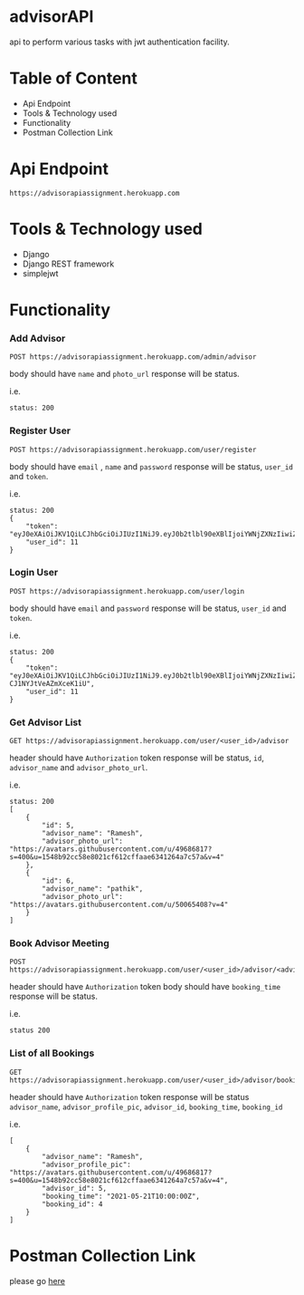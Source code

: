 # advisorAPI
api to perform various tasks with jwt authentication facility.

# Table of Content
- Api Endpoint
- Tools & Technology used
- Functionality
- Postman Collection Link



# Api Endpoint
```
https://advisorapiassignment.herokuapp.com
```

# Tools & Technology used
- Django
- Django REST framework
- simplejwt

# Functionality

### Add Advisor

```
POST https://advisorapiassignment.herokuapp.com/admin/advisor
```
body should have `name` and `photo_url`
response will be status.

i.e.
```
status: 200
```


### Register User

```
POST https://advisorapiassignment.herokuapp.com/user/register
```
body should have `email` , `name` and `password`
response will be status, `user_id` and  `token`.

i.e.
```
status: 200
{
    "token": "eyJ0eXAiOiJKV1QiLCJhbGciOiJIUzI1NiJ9.eyJ0b2tlbl90eXBlIjoiYWNjZXNzIiwiZXhwIjoxNjIwMzIxODIwLCJqdGkiOiI5ZmQ0YTdlM2Q5NWQ0NzYyOGIyOGE3NWIxMTg0Zjc3NSIsInVzZXJfaWQiOjExfQ.PDi25DTCUBRFOLehTRcn0Kvav_FGKLfF6_WDu_BxaI0",
    "user_id": 11
}
```

### Login User
```
POST https://advisorapiassignment.herokuapp.com/user/login
```
body should have `email` and `password`
response will be status, `user_id` and  `token`.

i.e.
```
status: 200
{
    "token": "eyJ0eXAiOiJKV1QiLCJhbGciOiJIUzI1NiJ9.eyJ0b2tlbl90eXBlIjoiYWNjZXNzIiwiZXhwIjoxNjIwMzIyNjgzLCJqdGkiOiIwZjJjNTQ5MzA1YzE0NWYzOTdhYjJlMzNmYWQyNDBjYiIsInVzZXJfaWQiOjExfQ.YMk14SpT_CmKLR6XqZOmKth-CJ1NYJtVeAZmXceK1iU",
    "user_id": 11
}

```
### Get Advisor List
```
GET https://advisorapiassignment.herokuapp.com/user/<user_id>/advisor
```
header should have `Authorization` token
response will be status, `id`, `advisor_name` and `advisor_photo_url`.

i.e.
```
status: 200
[
    {
        "id": 5,
        "advisor_name": "Ramesh",
        "advisor_photo_url": "https://avatars.githubusercontent.com/u/49686817?s=400&u=1548b92cc58e8021cf612cffaae6341264a7c57a&v=4"
    },
    {
        "id": 6,
        "advisor_name": "pathik",
        "advisor_photo_url": "https://avatars.githubusercontent.com/u/50065408?v=4"
    }
]

```
### Book Advisor Meeting
```
POST https://advisorapiassignment.herokuapp.com/user/<user_id>/advisor/<advisor_id>
```
header should have `Authorization` token
body should have `booking_time`
response will be status.

i.e.
```
status 200
```

### List of all Bookings
```
GET https://advisorapiassignment.herokuapp.com/user/<user_id>/advisor/booking
```
header should have `Authorization` token
response will be status `advisor_name`, `advisor_profile_pic`, `advisor_id`, `booking_time`, `booking_id`

i.e.
```
[
    {
        "advisor_name": "Ramesh",
        "advisor_profile_pic": "https://avatars.githubusercontent.com/u/49686817?s=400&u=1548b92cc58e8021cf612cffaae6341264a7c57a&v=4",
        "advisor_id": 5,
        "booking_time": "2021-05-21T10:00:00Z",
        "booking_id": 4
    }
]
```


# Postman Collection Link
please go [here](https://www.getpostman.com/collections/7c825310b3fd61b6a8ba)